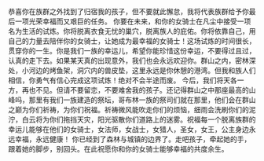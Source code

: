 恭喜你在族群之外找到了归宿我的孩子，但不要就此懈怠，我将代表族群给予你最后一项光荣幸福而又艰巨的任务。
你要在未来，和你的女骑士在凡尘中接受一项名为生活的试炼。你将脱离衣食无忧的巢穴，脱离族人的庇佑。你将依靠自己，用自己的力量去陪伴你的女骑士，让她成为最幸福的女骑士！这场试炼的时间很长，贯穿你的一生。你是我们一族的幸运儿，希望你能珍惜这份幸运，不要得过且过，认真的走下去。如果某天真的出现意外，我们也会永远欢迎你。群山之内，密林深处，小河边的烤鱼架，洞穴内的兽皮垫，这里永远是你休憩的港湾。但我和族人们相信，你勇气有信心完成这项试炼！绝对不会半途而废。
今后，我们将天各一方，再也不见。但请不要留恋，不要难舍我的孩子。还记得群山之中那座最高的山峰吗，那里有我们一族建造的祭坛，哥布林一族的祭司们就在那里，他们会在群山之巅为你们祈祷，为你们祝福。祈祷微风能吹走你们的烦恼，细雨会洗刷你们的泥泞，白云将为你们拖挡天灾，阳光驱散你们道路上的迷雾。祝福每一个脱离族群的幸运儿能够在他们的女骑士，女法师，女战士，女猎人，圣女，女王，公主身边永远幸福，永远健康！
你已经到了森林与城镇的边界了。走吧孩子，牵起她的手，跟着她的脚步，别回头。在此祝愿你和你的女骑士能够幸福的共度余生。